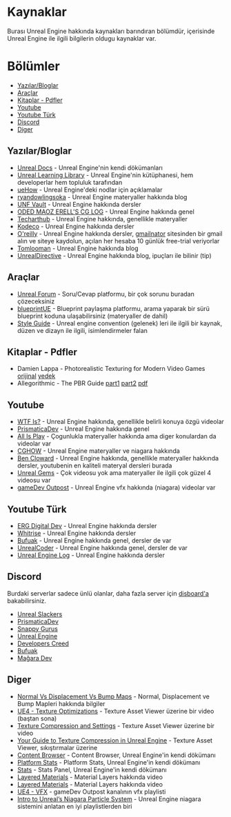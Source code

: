 # Kaynaklar
Burası Unreal Engine hakkında kaynakları barındıran bölümdür, içerisinde Unreal Engine ile ilgili bilgilerin oldugu kaynaklar var.


# Bölümler

* [Yazılar/Bloglar](#yazılarbloglar)
* [Araçlar](#araçlar)
* [Kitaplar - Pdfler](#kitaplar---pdfler)
* [Youtube](#youtube)
* [Youtube Türk](#youtube-türk)
* [Discord](#discord)
* [Diger](#diger)


## Yazılar/Bloglar
* [Unreal Docs](https://docs.unrealengine.com/5.1/en-US) - Unreal Engine'nin kendi dökümanları
* [Unreal Learning Library](https://dev.epicgames.com/community/learning?application=unreal_engine) - Unreal Engine'nin kütüphanesi, hem developerlar hem topluluk tarafından
* [ueHow](https://uehow.web.fc2.com/Contents/Eng/Home/Root/Cone/Home.html) - Unreal Engine'deki nodlar için açıklamalar
* [ryandowlingsoka](https://ryandowlingsoka.com/unreal/) - Unreal Engine materyaller hakkında blog
* [UNF Vault](https://unf-vault.teachable.com/courses) - Unreal Engine hakkında dersler
* [ODED MAOZ ERELL'S CG LOG](https://odederell3d.blog/category/unreal-engine/) - Unreal Engine hakkında genel
* [Techarthub](https://www.techarthub.com/) - Unreal Engine hakkında, genellikle materyaller
* [Kodeco](https://www.kodeco.com/library?q=unreal+engine) - Unreal Engine hakkında dersler
* [O'reilly](https://www.oreilly.com/start-trial/) - Unreal Engine hakkında dersler, [gmailnator](https://www.emailnator.com/) sitesinden bir gmail alın ve siteye kaydolun, açılan her hesaba 10 günlük free-trial veriyorlar
* [Tomlooman](https://www.tomlooman.com/tag/ue4/) - Unreal Engine hakkında blog
* [UnrealDirective](https://www.unrealdirective.com/) - Unreal Engine hakkında blog, ipuçları ile bilinir (tip)


## Araçlar
* [Unreal Forum](https://forums.unrealengine.com/search) - Soru/Cevap platformu, bir çok sorunu buradan çözeceksiniz
* [blueprintUE](https://blueprintue.com/) - Blueprint paylaşma platformu, arama yaparak bir sürü blueprint koduna ulaşabilirsiniz (materyaller de dahil)
* [Style Guide](https://github.com/Allar/ue5-style-guide/tree/v2) - Unreal engine convention (gelenek) leri ile ilgili bir kaynak, düzen ve dizayn ile ilgili, isimlendirmeler falan

## Kitaplar - Pdfler
* Damien Lappa - Photorealistic Texturing for Modern Video Games [orijinal](https://www.theseus.fi/bitstream/handle/10024/136545/Lappa_Damien.pdf) [yedek](https://files.catbox.moe/wdvfvj.pdf)
* Allegorithmic - The PBR Guide [part1](https://substance3d.adobe.com/tutorials/courses/the-pbr-guide-part-1) [part2](https://substance3d.adobe.com/tutorials/courses/the-pbr-guide-part-2) [pdf](https://files.catbox.moe/jjl5tn.pdf)

## Youtube
* [WTF Is?](https://www.youtube.com/playlist?list=PLSlkDq2rO1t6qLf-lAiu8BszWL-7ePvco) - Unreal Engine hakkında, genellikle belirli konuya özgü videolar
* [PrismaticaDev](https://www.youtube.com/@PrismaticaDev/videos) - Unreal Engine hakkında genel
* [All Is Play](https://www.youtube.com/@AllIsPlay/videos) - Çogunlukla materyaller hakkında ama diger konulardan da videolar var
* [CGHOW](https://www.youtube.com/@cghow/videos) - Unreal Engine materyaller ve niagara hakkında
* [Ben Cloward](https://www.youtube.com/@BenCloward/playlists) - Unreal Engine hakkında, genellikle materyaller hakkında dersler, youtubenin en kaliteli materyal dersleri burada
* [Unreal Gems](https://www.youtube.com/@UnrealGems/videos) - Çok videosu yok ama materyaller ile ilgili çok güzel 4 videosu var
* [gameDev Outpost](https://www.youtube.com/@gamedevoutpost9270/videos) - Unreal Engine vfx hakkında (niagara) videolar var

## Youtube Türk
* [ERG Digital Dev](https://www.youtube.com/@ERGDD/videos) - Unreal Engine hakkında dersler
* [Whitrise](https://www.youtube.com/@Whitrise/videos) - Unreal Engine hakkında dersler
* [Bufuak](https://www.youtube.com/@bufuak/videos) - Unreal Engine hakkında genel, dersler de var
* [UnrealCoder](https://www.youtube.com/@unrealcoder6184/videos) - Unreal Engine hakkında genel, dersler de var
* [Unreal Engine Log](https://www.youtube.com/@unrealenginelog/videos) - Unreal Engine hakkında dersler

## Discord
Burdaki serverlar sadece ünlü olanlar, daha fazla server için [disboard'a](https://disboard.org/) bakabilirsiniz. 
* [Unreal Slackers](https://discord.gg/unreal-slackers)
* [PrismaticaDev](https://discord.gg/prismaticadevlearninghub)
* [Snappy Gurus](https://discord.gg/yaupCRVEDE)
* [Unreal Engine](https://discord.gg/RhsxUpSs4b)
* [Developers Creed](https://disboard.org/server/735642528727957516)
* [Bufuak](https://discord.gg/fRR8kQysSA)
* [Mağara Dev](https://discord.gg/H46KrVT2m9)

## Diger
* [Normal Vs Displacement Vs Bump Maps](https://www.cgdirector.com/normal-vs-displacement-vs-bump-maps/) - Normal, Displacement ve Bump Mapleri hakkında bilgiler
* [UE4 - Texture Optimizations](https://www.youtube.com/watch?v=wFhHsPrHvN4) - Texture Asset Viewer üzerine bir video (baştan sona)
* [Texture Compression and Settings](https://www.youtube.com/watch?v=h95X255NhOo) - Texture Asset Viewer üzerine bir video
* [Your Guide to Texture Compression in Unreal Engine](https://www.techarthub.com/your-guide-to-texture-compression-in-unreal-engine/) - Texture Asset Viewer, sıkıştırmalar üzerine
* [Content Browser](https://docs.unrealengine.com/5.1/en-US/content-browser-in-unreal-engine/) - Content Browser, Unreal Engine'in kendi dökümanı
* [Platform Stats](https://docs.unrealengine.com/5.1/en-US/unreal-engine-material-editor-ui/#platformstats) - Platform Stats, Unreal Engine'in kendi dökümanı
* [Stats](https://docs.unrealengine.com/5.1/en-US/unreal-engine-material-editor-ui/#statspanel) - Stats Panel, Unreal Engine'in kendi dökümanı
* [Layered Materials](https://www.youtube.com/watch?v=UZghyZLzRyM) - Material Layers hakkında video
* [Layered Materials](https://www.youtube.com/watch?v=ViBUxByc4gw) - Material Layers hakkında video
* [UE4 - VFX](https://www.youtube.com/playlist?list=PLomQNLPOWtzYXU_pRIUVVEV9uY7bjENZ5) - gameDev Outpost kanalının vfx playlisti
* [Intro to Unreal’s Niagara Particle System](https://www.youtube.com/playlist?list=PLXPlawJCxIVwJeTpoPOa20OcS96a1PkMu) - Unreal Engine niagara sistemini anlatan en iyi playlistlerden biri
